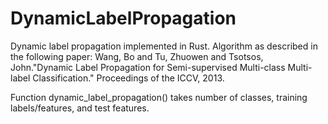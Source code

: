 # DynamicLabelPropagation
Dynamic label propagation implemented in Rust.
Algorithm as described in the following paper:
Wang, Bo and Tu, Zhuowen and Tsotsos, John."Dynamic Label Propagation for Semi-supervised Multi-class Multi-label Classification." Proceedings of the ICCV, 2013.

Function dynamic_label_propagation() takes number of classes, training labels/features, and test features.
